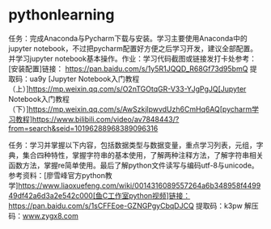 # pythonlearning
任务：完成Anaconda与Pycharm下载与安装。学习主要使用Anaconda中的jupyter notebook，不过把pycharm配置好方便之后学习开发，建议全部配置。并学习jupyter notebook基本操作。作业：学习代码截图或链接发打卡处参考：[安装配置]链接： https://pan.baidu.com/s/1y5R1JQQD_R68Gf73d95bmQ 提取码：ua9y             [Jupyter Notebook入门教程（上）]https://mp.weixin.qq.com/s/O2nTGOtqGR-V33-YJgPgJQ[Jupyter Notebook入门教程（下）]https://mp.weixin.qq.com/s/AwSzkjlpwvdUzh6CmHq6AQ[pycharm学习教程]https://www.bilibili.com/video/av7848443/?from=search&seid=10196288968389096316

任务：学习并掌握以下内容，包括数据类型与数据变量，重点学习列表，元组，字典，集合四种特性，掌握字符串的基本使用，了解两种注释方法，了解字符串相关函数方法，掌握re简单使用。最后了解python文件读写与编码utf-8与unicode。参考资料：[廖雪峰官方python教学]https://www.liaoxuefeng.com/wiki/0014316089557264a6b348958f449949df42a6d3a2e542c000[鱼C工作室python视频]链接：https://pan.baidu.com/s/1sCFFEoe-GZNGPgyCbqDJCQ 提取码：k3pw 解压码：www.zygx8.com
